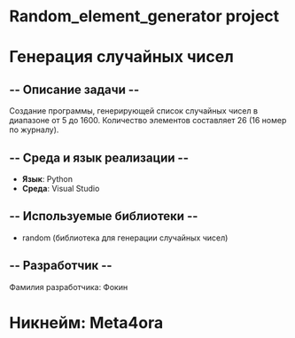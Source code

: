 # Random_element_generator project
# Генерация случайных чисел

## -- Описание задачи --
Создание программы, генерирующей список случайных чисел в диапазоне от 5 до 1600. Количество элементов составляет 26 (16 номер по журналу).

## -- Среда и язык реализации --
- **Язык**: Python
- **Среда**: Visual Studio

## -- Используемые библиотеки --
- random (библиотека для генерации случайных чисел)

## -- Разработчик --
Фамилия разработчика: Фокин

# Никнейм: Meta4ora
